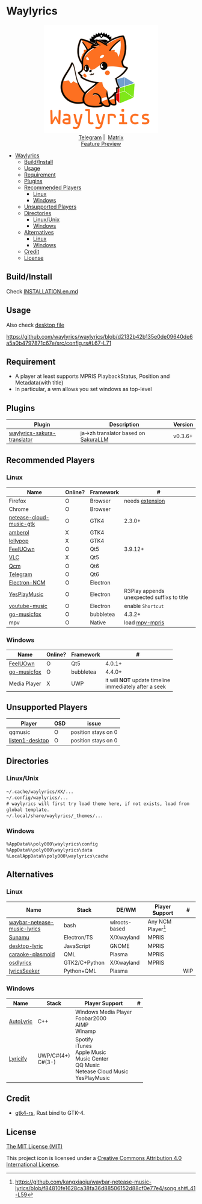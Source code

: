 # Waylyrics

<p align="center">
  <img src="img/waylyrics.png" style="height: 30vw"></img>
  <br />
  <a href="https://t.me/+FWgnE0GRDYZhNjc1">Telegram</a>&nbsp;|&nbsp;
  <a href="https://matrix.to/#/#waylyrics_x:catgirl.cloud">Matrix</a>
  <br />
  <a href="https://www.bilibili.com/video/BV1ap421R7nD" target="blank">Feature Preview</a>
</p>

- [Waylyrics](#waylyrics)
  - [Build/Install](#buildinstall)
  - [Usage](#usage)
  - [Requirement](#requirement)
  - [Plugins](#plugins)
  - [Recommended Players](#recommended-players)
    - [Linux](#linux)
    - [Windows](#windows)
  - [Unsupported Players](#unsupported-players)
  - [Directories](#directories)
    - [Linux/Unix](#linuxunix)
    - [Windows](#windows-1)
  - [Alternatives](#alternatives)
    - [Linux](#linux-1)
    - [Windows](#windows-2)
  - [Credit](#credit)
  - [License](#license)

## Build/Install

Check [INSTALLATION.en.md](doc/INSTALLATION.en.md)

## Usage

Also check [desktop file](metainfo/io.github.waylyrics.Waylyrics.desktop)

https://github.com/waylyrics/waylyrics/blob/d2132b42b135e0de09640de6a5a0b4797871c67e/src/config.rs#L67-L71

## Requirement

- A player at least supports MPRIS PlaybackStatus, Position and Metadata(with title)
- In particular, a wm allows you set windows as top-level

## Plugins

[waylyrics-sakura-translator]: https://github.com/WithourAI/waylyrics-sakura-translator
[SakuraLLM]: https://github.com/SakuraLLM/Sakura-13B-Galgame

| Plugin                        | Description                             | Version |
| ----------------------------- | --------------------------------------- | ------- |
| [waylyrics-sakura-translator] | ja->zh translator based on [SakuraLLM ] | v0.3.6+ |

## Recommended Players

### Linux

[extension]: https://addons.mozilla.org/en-US/firefox/addon/plasma-integration/
[netease-cloud-music-gtk]: https://github.com/gmg137/netease-cloud-music-gtk
[amberol]: https://gitlab.gnome.org/World/amberol
[lollypop]: https://github.com/hamonikr/lollypop

[FeelUOwn]: https://github.com/feeluown/FeelUOwn/
[Qcm]: https://github.com/hypengw/Qcm
[Telegram]: https://t.me/Music163Bot
[VLC]: https://www.videolan.org

[Electron-NCM]: https://github.com/Rocket1184/electron-netease-cloud-music
[YesPlayMusic]: https://github.com/qier222/YesPlayMusic
[youtube-music]: https://github.com/th-ch/youtube-music

[go-musicfox]: https://github.com/go-musicfox/go-musicfox
[fb7e486]: https://github.com/go-musicfox/go-musicfox/commit/fb7e4865a39c9537f3868d62dae7c8690a9ca8c4

[mpv-mpris]: https://github.com/hoyon/mpv-mpris

| Name                      | Online? | Framework | #                                          |
| ------------------------- | ------- | --------- | ------------------------------------------ |
| Firefox                   | O       | Browser   | needs [extension]                          |
| Chrome                    | O       | Browser   |                                            |
| [netease-cloud-music-gtk] | O       | GTK4      | 2.3.0+                                     |
| [amberol]                 | X       | GTK4      |                                            |
| [lollypop]                | X       | GTK4      |                                            |
| [FeelUOwn]                | O       | Qt5       | 3.9.12+                                    |
| [VLC]                     | X       | Qt5       |                                            |
| [Qcm]                     | O       | Qt6       |                                            |
| [Telegram]                | O       | Qt6       |                                            |
| [Electron-NCM]            | O       | Electron  |                                            |
| [YesPlayMusic]            | O       | Electron  | R3Play appends unexpected suffixs to title |
| [youtube-music]           | O       | Electron  | enable `Shortcut`                          |
| [go-musicfox]             | O       | bubbletea | 4.3.2+                                     |
| mpv                       | O       | Native    | load [mpv-mpris]                           |

### Windows

| Name          | Online? | Framework | #                                                             |
| ------------- | ------- | --------- | ------------------------------------------------------------- |
| [FeelUOwn]    | O       | Qt5       | 4.0.1+                                                        |
| [go-musicfox] | O       | bubbletea | 4.4.0+                                                        |
| Media Player  | X       | UWP       | it will **NOT** update timeline <br> immediately after a seek |

## Unsupported Players

[listen1-desktop]: https://github.com/listen1/listen1_desktop

| Player            | OSD | issue               |
| ----------------- | --- | ------------------- |
| qqmusic           | O   | position stays on 0 |
| [listen1-desktop] | O   | position stays on 0 |

## Directories

### Linux/Unix

```
~/.cache/waylyrics/XX/...
~/.config/waylyrics/...
# waylyrics will first try load theme here, if not exists, load from global template.
~/.local/share/waylyrics/_themes/...
```

### Windows

```
%AppData%\poly000\waylyrics\config
%AppData%\poly000\waylyrics\data
%LocalAppData%\poly000\waylyrics\cache
```

## Alternatives

[waybar-netease-music-lyrics]: https://github.com/kangxiaoju/waybar-netease-music-lyrics
[Sunamu]: https://github.com/NyaomiDEV/Sunamu
[lyricsSeeker]: https://github.com/BruceZhang1993/LyricsSeeker
[caraoke-plasmoid]: https://github.com/Copay/caraoke-plasmoid
[desktop-lyric]: https://github.com/tuberry/desktop-lyric
[AutoLyric]: https://www.autolyric.com/
[Lyricify]: https://github.com/WXRIW/Lyricify-App
[osdlyrics]: https://github.com/osdlyrics/osdlyrics

### Linux

| Name                          | Stack         | DE/WM         | Player Support     | #   |
| ----------------------------- | ------------- | ------------- | ------------------ | --- |
| [waybar-netease-music-lyrics] | bash          | wlroots-based | Any NCM Player[^0] |     |
| [Sunamu]                      | Electron/TS   | X/Xwayland    | MPRIS              |     |
| [desktop-lyric]               | JavaScript    | GNOME         | MPRIS              |     |
| [caraoke-plasmoid]            | QML           | Plasma        | MPRIS              |     |
| [osdlyrics]                   | GTK2/C+Python | X/Xwayland    | MPRIS              |     |
| [lyricsSeeker]                | Python+QML    | Plasma        |                    | WIP |

[^0]: https://github.com/kangxiaoju/waybar-netease-music-lyrics/blob/f84810fe1628ca38fa36d88506152d88cf0e77e4/song.sh#L41-L59

### Windows

| Name        | Stack                | Player Support                                                                                      | #   |
| ----------- | -------------------- | --------------------------------------------------------------------------------------------------- | --- |
| [AutoLyric] | C++                  | Windows Media Player<br>Foobar2000<br>AIMP<br>Winamp                                                |     |
| [Lyricify]  | UWP/C#(4+)<br>C#(3-) | Spotify<br>iTunes<br>Apple Music<br>Music Center<br>QQ Music<br>Netease Cloud Music<br>YesPlayMusic |     |

## Credit

[gtk4-rs]: https://github.com/gtk-rs/gtk4-rs

- [gtk4-rs], Rust bind to GTK-4.


## License

[The MIT License (MIT)](https://raw.githubusercontent.com/waylyrics/waylyrics/master/LICENSE)

This project icon is licensed under a [Creative Commons Attribution 4.0 International License](https://creativecommons.org/licenses/by/4.0/).
